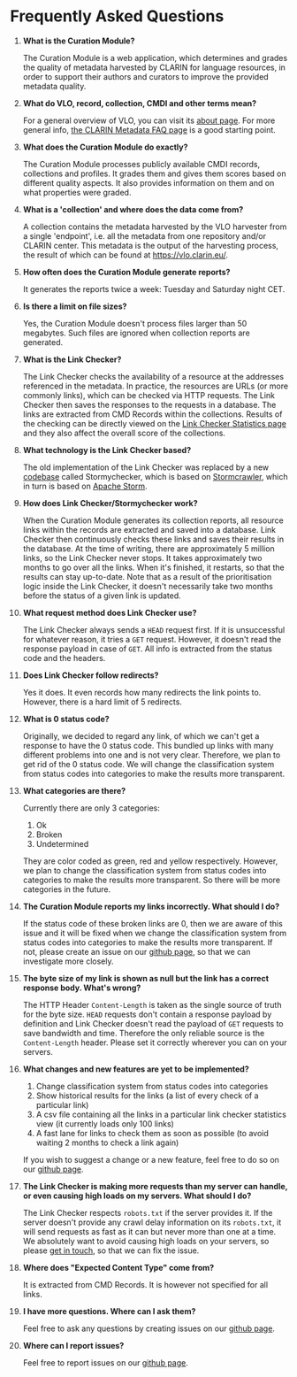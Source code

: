 # Frequently Asked Questions

1. **What is the Curation Module?**

    The Curation Module is a web application, which determines and grades
    the quality of metadata harvested by CLARIN for language resources, in order to support their authors and
    curators to improve the provided metadata quality.

1. **What do VLO, record, collection, CMDI and other terms mean?**

    For a general overview of VLO, you can visit its [about page](https://vlo.clarin.eu/about). 
    For more general info, [the CLARIN Metadata FAQ page](https://vlo.clarin.eu/about) is a good starting point.

1. **What does the Curation Module do exactly?**

    The Curation Module processes publicly available CMDI records, 
    collections and profiles. It grades them and gives them scores
    based on different quality aspects. It also provides information on 
    them and on what properties were graded.
         
1. **What is a 'collection' and where does the data come from?**
    
     A collection contains the metadata harvested by the VLO harvester
     from a single 'endpoint', i.e. all the metadata from one repository and/or
     CLARIN center.
     This metadata is the output of the harvesting process, the result of which 
     can be found at https://vlo.clarin.eu/.
     
1. **How often does the Curation Module generate reports?**

    It generates the reports twice a week: Tuesday and Saturday night CET.
    
1. **Is there a limit on file sizes?**

    Yes, the Curation Module doesn't process files larger than 50 megabytes. 
    Such files are ignored when collection reports are generated.
        
1. **What is the Link Checker?**

    The Link Checker checks the availability of a resource at the addresses
    referenced in the metadata. In practice, the resources are URLs (or more commonly links),
    which can be checked via HTTP requests. The Link Checker then saves the responses to the requests in a database. 
    The links are extracted from CMD Records within the collections.
    Results of the checking can be directly viewed on the [Link Checker Statistics page](https://curate.acdh.oeaw.ac.at/statistics)
    and they also affect the overall score of the collections.
    
1. **What technology is the Link Checker based?**

    The old implementation of the Link Checker was replaced by a new 
    [codebase](https://github.com/acdh-oeaw/stormychecker) called Stormychecker, 
    which is based on [Stormcrawler](http://stormcrawler.net/), 
    which in turn is based on [Apache Storm](https://storm.apache.org/).

1. **How does Link Checker/Stormychecker work?**

    When the Curation Module generates its collection reports, all resource links
    within the records are extracted and saved into
    a database. Link Checker then continuously checks these links and saves their results in the database. 
    At the time of writing, there
    are approximately 5 million links, so the Link Checker never stops. It takes approximately two months to go over all the links.
    When it's finished, it restarts, so that the results can stay up-to-date. Note
    that as a result of the prioritisation logic inside the Link Checker,
    it doesn't necessarily take two months before the status of a given link is updated.
    
1. **What request method does Link Checker use?**

    The Link Checker always sends a `HEAD` request first. If it is unsuccessful for whatever reason, it tries
    a `GET` request. However, it doesn't read the response payload in case of `GET`. All info is extracted from
    the status code and the headers.
    
1. **Does Link Checker follow redirects?**

    Yes it does. It even records how many redirects the link points to. 
    However, there is a hard limit of 5 redirects.
    
1. **What is 0 status code?**

    Originally, we decided to regard any link, of which we can't get
    a response to have the 0 status code. This bundled up links with 
    many different problems into one and is not very clear. Therefore, 
    we plan to get rid of the 0 status code. We will change the classification
    system from status codes into categories to make the results more transparent.

1. **What categories are there?**

    Currently there are only 3 categories: 
    
    1. Ok
    2. Broken
    3. Undetermined
    
    They are color coded as green, red and yellow respectively. 
    However, we plan to change the classification
    system from status codes into categories to make the results more transparent.
    So there will be more categories in the future. 
    
1. **The Curation Module reports my links incorrectly. What should I do?**

    If the status code of these broken links are 0, then we are aware of this issue and it will be fixed
    when we change the classification system from status codes into 
    categories to make the results more transparent. If not, please create an issue on 
    our [github page](https://github.com/clarin-eric/clarin-curation-module/issues), 
    so that we can investigate more closely.
    
    <!--
     when the issue is resolved, replace this text with this:
     If you suspect the reason for the reports being wrong is the Link Checker and your links work fine,
     please create an issue on our [github page](https://github.com/clarin-eric/clarin-curation-module/issues).     
     -->
    
    
1. **The byte size of my link is shown as null but the link has a correct response body. What's wrong?**

    The HTTP Header `Content-Length` is taken as the single source of truth for the byte size. `HEAD`
    requests don't contain a response payload by definition and Link Checker doesn't read the payload of
    `GET` requests to save bandwidth and time. Therefore the only reliable source is the `Content-Length` header.
    Please set it correctly wherever you can on your servers.
    
1. **What changes and new features are yet to be implemented?**

    1. Change classification system from status codes into categories
    2. Show historical results for the links (a list of every check of a particular link)
    3. A csv file containing all the links in a particular link checker statistics view (it currently loads only 100 links)
    4. A fast lane for links to check them as soon as possible (to avoid waiting 2 months to check a link again)
    
    If you wish to suggest a change or a new feature, feel free to do so on our [github page](https://github.com/clarin-eric/clarin-curation-module/issues).
    
1. **The Link Checker is making more requests than my server can handle, or
     even causing high loads on my servers. What should I do?**

    The Link Checker respects `robots.txt` if the server provides it. If the server doesn't provide
    any crawl delay information on its `robots.txt`, it will send requests as fast as it can 
    but never more than one at a time. We absolutely want to avoid causing high loads
    on your servers, so please [get in touch](mailto:linkchecker@clarin.eu), so that we can fix the issue.  
    
1. **Where does "Expected Content Type" come from?**

    It is extracted from CMD Records. It is however not specified for all links.
    
1. **I have more questions. Where can I ask them?**

    Feel free to ask any questions by creating issues on our [github page](https://github.com/clarin-eric/clarin-curation-module/issues).
    
1. **Where can I report issues?**

    Feel free to report issues on our [github page](https://github.com/clarin-eric/clarin-curation-module/issues).
